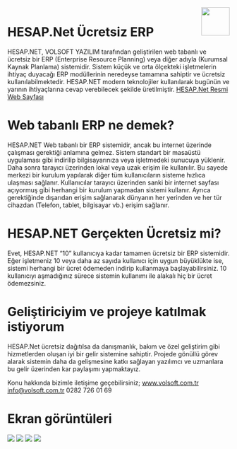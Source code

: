 <img src="https://i1.wp.com/www.volsoft.com.tr/wp-content/uploads/2017/09/Web_Tabanli_ERP.png?w=1080&ssl=1" align="right" style="height: 64px"/>

# HESAP.Net Ücretsiz ERP
HESAP.NET, VOLSOFT YAZILIM tarafından geliştirilen web tabanlı ve ücretsiz bir ERP (Enterprise Resource Planning) veya diğer adıyla (Kurumsal Kaynak Planlama) sistemidir. Sistem küçük ve orta ölçekteki işletmelerin ihtiyaç duyacağı ERP modüllerinin neredeyse tamamına sahiptir ve ücretsiz kullanılabilmektedir. HESAP.NET modern teknolojiler kullanılarak bugünün ve yarının ihtiyaçlarına cevap verebilecek şekilde üretilmiştir.
<a href="https://www.volsoft.com.tr/web-tabanli-erp/" target="_blank">HESAP.Net Resmi Web Sayfası</a>

# Web tabanlı ERP ne demek?
HESAP.NET Web tabanlı bir ERP sistemidir, ancak bu internet üzerinde çalışması gerektiği anlamına gelmez. Sistem standart bir masaüstü uygulaması gibi indirilip bilgisayarınıza veya işletmedeki sunucuya yüklenir. Daha sonra tarayıcı üzerinden lokal veya uzak erişim ile kullanılır. Bu sayede merkezi bir kurulum yapılarak diğer tüm kullanıcıların sisteme hızlıca ulaşması sağlanır. Kullanıcılar tarayıcı üzerinden sanki bir internet sayfası açıyormuş gibi herhangi bir kurulum yapmadan sistemi kullanır. Ayrıca gerektiğinde dışarıdan erişim sağlanarak dünyanın her yerinden ve her tür cihazdan (Telefon, tablet, bilgisayar vb.) erişim sağlanır.

# HESAP.NET Gerçekten Ücretsiz mi?
Evet, HESAP.NET “10” kullanıcıya kadar tamamen ücretsiz bir ERP sistemidir. Eğer işletmeniz 10 veya daha az sayıda kullanıcı için uygun büyüklükte ise, sistemi herhangi bir ücret ödemeden indirip kullanmaya başlayabilirsiniz. 10 kullanıcıyı aşmadığınız sürece sistemin kullanımı ile alakalı hiç bir ücret ödemezsiniz.

# Geliştiriciyim ve projeye katılmak istiyorum
HESAP.Net ücretsiz dağıtılsa da danışmanlık, bakım ve özel geliştirim gibi hizmetlerden oluşan iyi bir gelir sistemine sahiptir. Projede gönüllü görev alarak sistemin daha da gelişmesine katkı sağlayan yazılımcı ve uzmanlara bu gelir üzerinden kar paylaşımı yapmaktayız.

Konu hakkında bizimle iletişime geçebilirsiniz;
www.volsoft.com.tr
info@volsoft.com.tr
0282 726 01 69

# Ekran görüntüleri


![](https://i0.wp.com/www.volsoft.com.tr/wp-content/uploads/2017/02/alim_fisi.png?fit=1590%2c995&ssl=1)
![](https://i2.wp.com/www.volsoft.com.tr/wp-content/uploads/2017/02/dashboard-1.png?fit=1590%2c995&ssl=1)
![](https://i0.wp.com/www.volsoft.com.tr/wp-content/uploads/2017/02/aylik_satislar_raporu.png?fit=1590%2c995&ssl=1)
![](https://i0.wp.com/www.volsoft.com.tr/wp-content/uploads/2017/02/stok_degerleri_raporu.png?fit=1590%2c995&ssl=1)

